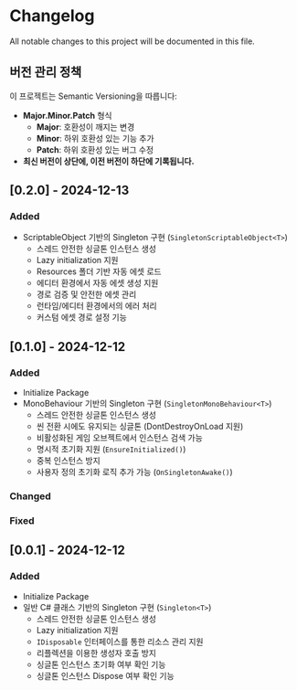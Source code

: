 # Changelog

All notable changes to this project will be documented in this file.

## 버전 관리 정책

이 프로젝트는 Semantic Versioning을 따릅니다:

- **Major.Minor.Patch** 형식
  - **Major**: 호환성이 깨지는 변경
  - **Minor**: 하위 호환성 있는 기능 추가
  - **Patch**: 하위 호환성 있는 버그 수정
- **최신 버전이 상단에, 이전 버전이 하단에 기록됩니다.**

## [0.2.0] - 2024-12-13

### Added

- ScriptableObject 기반의 Singleton 구현 (`SingletonScriptableObject<T>`)
  - 스레드 안전한 싱글톤 인스턴스 생성
  - Lazy initialization 지원
  - Resources 폴더 기반 자동 에셋 로드
  - 에디터 환경에서 자동 에셋 생성 지원
  - 경로 검증 및 안전한 에셋 관리
  - 런타임/에디터 환경에서의 에러 처리
  - 커스텀 에셋 경로 설정 기능

## [0.1.0] - 2024-12-12

<!-- markdownlint-disable MD024 -->
### Added
<!-- markdownlint-enable MD024 -->

- Initialize Package
- MonoBehaviour 기반의 Singleton 구현 (`SingletonMonoBehaviour<T>`)
  - 스레드 안전한 싱글톤 인스턴스 생성
  - 씬 전환 시에도 유지되는 싱글톤 (DontDestroyOnLoad 지원)
  - 비활성화된 게임 오브젝트에서 인스턴스 검색 가능
  - 명시적 초기화 지원 (`EnsureInitialized()`)
  - 중복 인스턴스 방지
  - 사용자 정의 초기화 로직 추가 가능 (`OnSingletonAwake()`)

### Changed

### Fixed

## [0.0.1] - 2024-12-12

<!-- markdownlint-disable MD024 -->
### Added
<!-- markdownlint-enable MD024 -->

- Initialize Package
- 일반 C# 클래스 기반의 Singleton 구현 (`Singleton<T>`)
  - 스레드 안전한 싱글톤 인스턴스 생성
  - Lazy initialization 지원
  - `IDisposable` 인터페이스를 통한 리소스 관리 지원
  - 리플렉션을 이용한 생성자 호출 방지
  - 싱글톤 인스턴스 초기화 여부 확인 기능
  - 싱글톤 인스턴스 Dispose 여부 확인 기능
